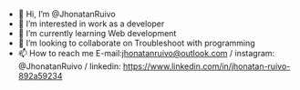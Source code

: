 - 👋 Hi, I’m @JhonatanRuivo
- 👀 I’m interested in work as a developer
- 🌱 I’m currently learning Web development
- 💞️ I’m looking to collaborate on  Troubleshoot with programming
- 📫 How to reach me  E-mail:jhonatanruivo@outlook.com / instagram: @JhonatanRuivo / linkedin: https://www.linkedin.com/in/jhonatan-ruivo-892a59234

<!---
JhonatanRuivo/JhonatanRuivo is a ✨ special ✨ repository because its `README.md` (this file) appears on your GitHub profile.
You can click the Preview link to take a look at your changes.
--->
